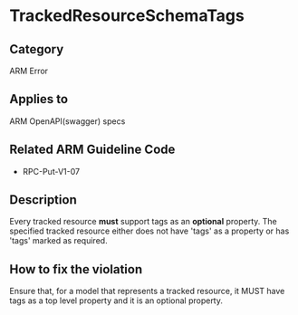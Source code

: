 # TrackedResourceSchemaTags

## Category

ARM Error

## Applies to

ARM OpenAPI(swagger) specs

## Related ARM Guideline Code

- RPC-Put-V1-07

## Description

Every tracked resource **must** support tags as an **optional** property. The specified tracked resource either does not have 'tags' as a property or has 'tags' marked as required.

## How to fix the violation

Ensure that, for a model that represents a tracked resource, it MUST have tags as a top level property and it is an optional property.
